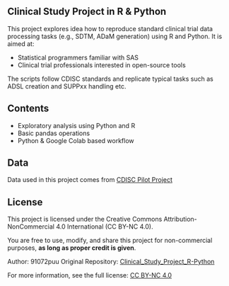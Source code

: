 ## Clinical Study Project in R & Python

This project explores idea how to reproduce standard clinical trial data processing tasks (e.g., SDTM, ADaM generation) using R and Python. It is aimed at:

- Statistical programmers familiar with SAS
- Clinical trial professionals interested in open-source tools

The scripts follow CDISC standards and replicate typical tasks such as ADSL creation and SUPPxx handling etc.

## Contents
- Exploratory analysis using Python and R
- Basic pandas operations
- Python & Google Colab based workflow

## Data
Data used in this project comes from [CDISC Pilot Project](https://github.com/cdisc-org/sdtm-adam-pilot-project/)

## License

This project is licensed under the Creative Commons Attribution-NonCommercial 4.0 International (CC BY-NC 4.0).

You are free to use, modify, and share this project for non-commercial purposes, **as long as proper credit is given**.

Author: 91072puu 
Original Repository: [Clinical_Study_Project_R-Python](https://github.com/91072puu/Clinical_Study_Project_R-Python)

For more information, see the full license: [CC BY-NC 4.0](https://creativecommons.org/licenses/by-nc/4.0/)
